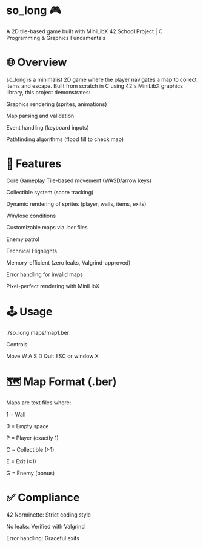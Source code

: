 # so_long 🎮
A 2D tile-based game built with MiniLibX
42 School Project | C Programming & Graphics Fundamentals

# 🌐 Overview
so_long is a minimalist 2D game where the player navigates a map to collect items and escape. Built from scratch in C using 42's MiniLibX graphics library, this project demonstrates:

Graphics rendering (sprites, animations)

Map parsing and validation

Event handling (keyboard inputs)

Pathfinding algorithms (flood fill to check map)

# 🎯 Features
Core Gameplay
Tile-based movement (WASD/arrow keys)

Collectible system (score tracking)

Dynamic rendering of sprites (player, walls, items, exits)

Win/lose conditions

Customizable maps via .ber files

Enemy patrol

Technical Highlights

Memory-efficient (zero leaks, Valgrind-approved)

Error handling for invalid maps

Pixel-perfect rendering with MiniLibX


# 🕹️ Usage

./so_long maps/map1.ber  

Controls

Move	W A S D
Quit	ESC or window X

# 🗺️ Map Format (.ber)
Maps are text files where:

1 = Wall

0 = Empty space

P = Player (exactly 1)

C = Collectible (≥1)

E = Exit (≥1)

G = Enemy (bonus)

# ✅ Compliance

42 Norminette: Strict coding style

No leaks: Verified with Valgrind

Error handling: Graceful exits